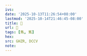 ```yaml
---
ivs:
date: '2025-10-13T11:26:54+08:00'
lastmod: '2025-10-14T21:46:45-08:00'
title: 󰔉
url: 󰔉
tags: [雋, 嶲]
hex: 
src: GHZR, DCCV
note:
---
```

